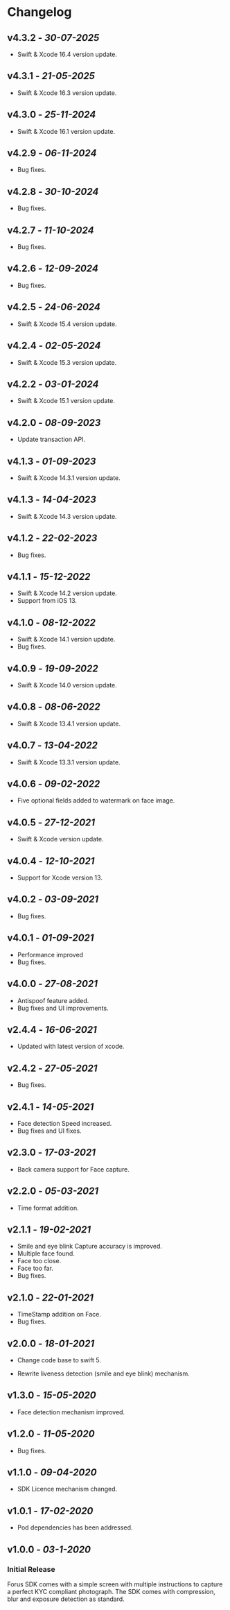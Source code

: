 
# Changelog
## **v4.3.2** - *30-07-2025*
- Swift & Xcode 16.4 version update.
  
## **v4.3.1** - *21-05-2025*
- Swift & Xcode 16.3 version update.
  
## **v4.3.0** - *25-11-2024*
- Swift & Xcode 16.1 version update.

## **v4.2.9** - *06-11-2024*
- Bug fixes.
  
## **v4.2.8** - *30-10-2024*
- Bug fixes.
  
## **v4.2.7** - *11-10-2024*
- Bug fixes.

## **v4.2.6** - *12-09-2024*
- Bug fixes.
  
## **v4.2.5** - *24-06-2024*
- Swift & Xcode 15.4 version update.
  
## **v4.2.4** - *02-05-2024*
- Swift & Xcode 15.3 version update.
  
## **v4.2.2** - *03-01-2024*
- Swift & Xcode 15.1 version update.

## **v4.2.0** - *08-09-2023*
- Update transaction API.

## **v4.1.3** - *01-09-2023*
- Swift & Xcode 14.3.1 version update.

## **v4.1.3** - *14-04-2023*
- Swift & Xcode 14.3 version update.

## **v4.1.2** - *22-02-2023*
- Bug fixes.

## **v4.1.1** - *15-12-2022*
- Swift & Xcode 14.2 version update.
- Support from iOS 13.

## **v4.1.0** - *08-12-2022*
- Swift & Xcode 14.1 version update.
- Bug fixes.

## **v4.0.9** - *19-09-2022*
- Swift & Xcode 14.0 version update.

## **v4.0.8** - *08-06-2022*
- Swift & Xcode 13.4.1 version update.

## **v4.0.7** - *13-04-2022*
- Swift & Xcode 13.3.1 version update.

## **v4.0.6** - *09-02-2022*
- Five optional fields added to watermark on face image.

## **v4.0.5** - *27-12-2021*
- Swift & Xcode version update.

## **v4.0.4** - *12-10-2021*
- Support for Xcode version 13.

## **v4.0.2** - *03-09-2021*
- Bug fixes.
 
## **v4.0.1** - *01-09-2021*
- Performance improved
- Bug fixes.

## **v4.0.0** - *27-08-2021*
 - Antispoof feature added.
 - Bug fixes and UI improvements.

## **v2.4.4** - *16-06-2021*
 - Updated with latest version of xcode.

## **v2.4.2** - *27-05-2021*
 - Bug fixes.

## **v2.4.1** - *14-05-2021*
 - Face detection Speed increased.
 - Bug fixes and UI fixes.

## **v2.3.0** - *17-03-2021*
 - Back camera support for Face capture.
 
## **v2.2.0** - *05-03-2021*
 - Time format addition.

## **v2.1.1** - *19-02-2021*

- Smile and eye blink Capture accuracy is improved.
- Multiple face found.
- Face too close.
- Face too far.
- Bug fixes.

## **v2.1.0** - *22-01-2021*

- TimeStamp addition on Face.
- Bug fixes.

## **v2.0.0** - *18-01-2021*

- Change code base to swift 5.

- Rewrite liveness detection (smile and eye blink) mechanism.

## **v1.3.0** - *15-05-2020*

- Face detection mechanism improved.

## **v1.2.0** - *11-05-2020*

- Bug fixes.

## **v1.1.0** - *09-04-2020*

- SDK Licence mechanism changed.

## **v1.0.1** - *17-02-2020*

- Pod dependencies has been addressed.

## **v1.0.0** - *03-1-2020*
### Initial Release
 
Forus SDK comes with a simple screen with multiple instructions to capture a perfect KYC compliant photograph. The SDK comes with compression, blur and exposure detection as standard.



